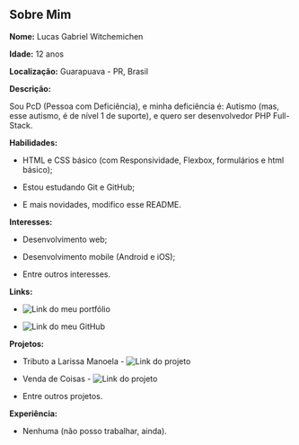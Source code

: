 ## Sobre Mim

**Nome:** Lucas Gabriel Witchemichen

**Idade:** 12 anos

**Localização:** Guarapuava - PR, Brasil

**Descrição:**

Sou PcD (Pessoa com Deficiência), e minha deficiência é: Autismo (mas, esse autismo, é de nível 1 de suporte), e quero ser desenvolvedor PHP Full-Stack.

**Habilidades:**

* HTML e CSS básico (com Responsividade, Flexbox, formulários e html básico);

* Estou estudando Git e GitHub;

* E mais novidades, modifico esse README.

**Interesses:**

* Desenvolvimento web;

* Desenvolvimento mobile (Android e iOS);

* Entre outros interesses.

**Links:**

* ![Link do meu portfólio](https://lucasgabwi.github.io)

* ![Link do meu GitHub](https://github.com/lucasgabwi)

**Projetos:**

* Tributo a Larissa Manoela - ![Link do projeto](https://github.com/lucasgabwi/TributoaLarissaManoela)

* Venda de Coisas - ![Link do projeto](https://github.com/lucasgabwi/Venda-de-Coisas-HTML-CSS)

* Entre outros projetos.

**Experiência:**

* Nenhuma (não posso trabalhar, ainda).
